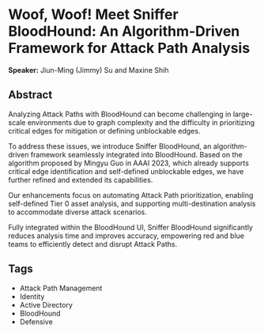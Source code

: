 # Woof, Woof! Meet Sniffer BloodHound: An Algorithm-Driven Framework for Attack Path Analysis

**Speaker:** Jiun-Ming (Jimmy) Su and Maxine Shih

## Abstract

Analyzing Attack Paths with BloodHound can become challenging in large-scale environments due to graph complexity and the difficulty in prioritizing critical edges for mitigation or defining unblockable edges.

To address these issues, we introduce Sniffer BloodHound, an algorithm-driven framework seamlessly integrated into BloodHound. Based on the algorithm proposed by Mingyu Guo in AAAI 2023, which already supports critical edge identification and self-defined unblockable edges, we have further refined and extended its capabilities.

Our enhancements focus on automating Attack Path prioritization, enabling self-defined Tier 0 asset analysis, and supporting multi-destination analysis to accommodate diverse attack scenarios.

Fully integrated within the BloodHound UI, Sniffer BloodHound significantly reduces analysis time and improves accuracy, empowering red and blue teams to efficiently detect and disrupt Attack Paths.

## Tags

- Attack Path Management
- Identity
- Active Directory
- BloodHound
- Defensive
